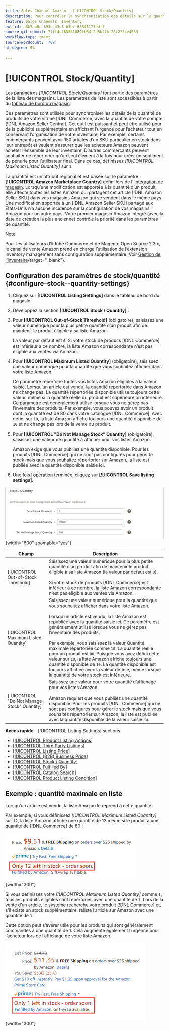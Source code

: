```yaml
---
title: Sales Channel Amazon - [!UICONTROL Stock/Quantity]
description: Pour contrôler la synchronisation des détails sur la quantité de produits de votre boutique Commerce vers votre compte  [!DNL Amazon Seller Central] , mettez à jour les paramètres Stock/Quantité .
feature: Sales Channels, Inventory
exl-id: a8b7ab6c-393c-43c6-b5ef-68845177edff
source-git-commit: 7fff4c463551089fb64f2d5bf7bf23f272ce4663
workflow-type: tm+mt
source-wordcount: '769'
ht-degree: 0%

---
```


# [!UICONTROL Stock/Quantity]

Les paramètres *[!UICONTROL Stock/Quantity]* font partie des paramètres de la liste des magasins. Les paramètres de liste sont accessibles à partir du [tableau de bord du magasin](./amazon-store-dashboard.md).

Ces paramètres sont utilisés pour synchroniser les détails de la quantité de produits de votre vitrine [!DNL Commerce] avec la quantité de votre compte [!DNL Amazon Seller Central]. Cet outil est puissant et peut être utilisé pour de la publicité supplémentaire en affichant l’urgence pour l’acheteur tout en conservant l’organisation de votre inventaire. Par exemple, certains commerçants peuvent avoir 150 articles d’un SKU particulier en stock dans leur entrepôt et veulent s’assurer que les acheteurs Amazon peuvent acheter l’ensemble de leur inventaire. D’autres commerçants peuvent souhaiter ne répertorier qu’un seul élément à la fois pour créer un sentiment de pénurie pour l’utilisateur final. Dans ce cas, définissez *[!UICONTROL Maximum Listed Quantity]* sur `1`.

La quantité est un attribut régional et est basée sur le paramètre **[!UICONTROL Amazon Marketplace Country]** défini lors de l’ [intégration de magasin](./store-integration.md). Lorsqu’une modification est apportée à la quantité d’un produit, elle affecte toutes les listes Amazon qui partagent cet article [!DNL Amazon Seller SKU] dans vos magasins Amazon qui se vendent dans le même pays. Une modification apportée à un [!DNL Amazon Seller SKU] partagé aux États-Unis n’a aucune incidence sur la configuration de vos magasins Amazon pour un autre pays. Votre premier magasin Amazon intégré (avec la date de création la plus ancienne) contrôle la priorité dans les paramètres de quantité.

>[!NOTE]
>
>Pour les utilisateurs d’Adobe Commerce et de Magento Open Source 2.3.x, le canal de vente Amazon prend en charge l’utilisation de l’extension Inventory management sans configuration supplémentaire. Voir [Gestion de l’inventaire](https://docs.magento.com/user-guide/v2.3/catalog/inventory-management.html){target="_blank"}.

## Configuration des paramètres de stock/quantité {#configure-stock--quantity-settings}

1. Cliquez sur **[!UICONTROL Listing Settings]** dans le tableau de bord du magasin.

1. Développez la section **[!UICONTROL Stock / Quantity]** .

1. Pour **[!UICONTROL Out-of-Stock Threshold]** (obligatoire), saisissez une valeur numérique pour la plus petite quantité d’un produit afin de maintenir le produit éligible à sa liste Amazon.

   La valeur par défaut est `0`. Si votre stock de produits [!DNL Commerce] est inférieur à ce nombre, la liste Amazon correspondante n’est pas éligible aux ventes via Amazon.

1. Pour **[!UICONTROL Maximum Listed Quantity]** (obligatoire), saisissez une valeur numérique pour la quantité que vous souhaitez afficher dans votre liste Amazon.

   Ce paramètre répertorie toutes vos listes Amazon éligibles à la valeur saisie. Lorsqu’un article est vendu, la quantité répertoriée dans Amazon ne change pas. La quantité répertoriée disponible utilise toujours cette valeur, même si la quantité réelle du produit est supérieure ou inférieure. Ce paramètre est généralement utilisé lorsque vous ne gérez pas l’inventaire des produits. Par exemple, vous pouvez avoir un produit dont la quantité est de 80 dans votre catalogue [!DNL Commerce]. Avec défini sur `10`, la liste Amazon affiche toujours une quantité disponible de `10` et ne change pas lors de la vente du produit.

1. Pour **[!UICONTROL "Do Not Manage Stock" Quantity]** (obligatoire), saisissez une valeur de quantité à afficher pour vos listes Amazon.

   Amazon exige que vous publiiez une quantité disponible. Pour les produits [!DNL Commerce] qui ne sont pas configurés pour gérer le stock mais que vous souhaitez répertorier sur Amazon, la liste est publiée avec la quantité disponible saisie ici.

1. Une fois l’opération terminée, cliquez sur **[!UICONTROL Save listing settings]**.

![Paramètres stock/quantité](assets/amazon-stock-quantity.png){width="600" zoomable="yes"}

| Champ | Description |
|---------------------------------------------|--------------------------------------------------------------------------------------------------------------------------------------------------------------------------------------------------------------------------------------------------------------------------------------------------------------------------------------------------------------------------------------------------------------------------------------------------------------------------------------------------------------------------------------------------------------------------------------------------|
| [!UICONTROL Out-of-Stock Threshold] | Saisissez une valeur numérique pour la plus petite quantité d’un produit afin de maintenir le produit éligible à sa liste Amazon (la valeur par défaut est `0`).<br><br>Si votre stock de produits [!DNL Commerce] est inférieur à ce nombre, la liste Amazon correspondante n’est pas éligible aux ventes via Amazon. |
| [!UICONTROL Maximum Listed Quantity] | Saisissez une valeur numérique pour la quantité que vous souhaitez afficher dans votre liste Amazon.<br><br>Lorsqu’un article est vendu, la liste Amazon est republiée avec la quantité saisie ici. Ce paramètre est généralement utilisé lorsque vous ne gérez pas l’inventaire des produits.<br><br>Par exemple, vous saisissez la valeur Quantité maximale répertoriée comme `10`. La quantité réelle pour un produit est `80`. Puisque vous avez défini cette valeur sur `10`, la liste Amazon affiche toujours une quantité disponible de `10`. La quantité disponible est toujours affichée avec la valeur définie, même lorsque la quantité de votre stock est inférieure. |
| [!UICONTROL "Do Not Manage Stock" Quantity] | Saisissez une valeur pour votre quantité d’affichage pour vos listes Amazon.<br><br>Amazon requiert que vous publiiez une quantité disponible. Pour les produits [!DNL Commerce] qui ne sont pas configurés pour gérer le stock mais que vous souhaitez répertorier sur Amazon, la liste est publiée avec la quantité disponible de la valeur saisie ici. |

**Accès rapide** - [!UICONTROL Listing Settings] sections

- [[!UICONTROL Product Listing Actions]](./product-listing-actions.md)
- [[!UICONTROL Third Party Listings]](./third-party-listing-settings.md)
- [[!UICONTROL Listing Price]](./listing-price.md)
- [[!UICONTROL (B2B) Business Price]](./business-pricing.md)
- [[!UICONTROL Stock / Quantity]](./stock-quantity.md)
- [[!UICONTROL Fulfilled By]](./fulfilled-by.md)
- [[!UICONTROL Catalog Search]](./catalog-search.md)
- [[!UICONTROL Product Listing Condition]](./product-listing-condition.md)

## Exemple : quantité maximale en liste

Lorsqu’un article est vendu, la liste Amazon le reprend à cette quantité.

Par exemple, si vous définissez *[!UICONTROL Maximum Listed Quantity]* sur `12`, la liste Amazon affiche une quantité de 12 même si le produit a une quantité de [!DNL Commerce] de 80 :

![Exemple de quantité maximale répertoriée 1](assets/amazon-max-listed-quantity.png){width="300"}

Si vous définissez votre *[!UICONTROL Maximum Listed Quantity]* comme `1`, tous les produits éligibles sont répertoriés avec une quantité de `1`. Lors de la vente d’un article, le système recherche votre produit [!DNL Commerce] et, s’il existe un stock supplémentaire, reliste l’article sur Amazon avec une quantité de `1`.

Cette option peut s’avérer utile pour les produits qui sont généralement commandés à une quantité de 1. Cela augmente également l’urgence pour l’acheteur lors de l’affichage de votre liste Amazon.

![Exemple de quantité maximale répertoriée 2](assets/amazon-max-listed-quantity-1.png){width="300"}
